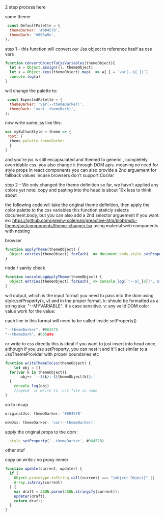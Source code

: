
2 step process here


some theme
```js
 const DefaultPalette = {
  themeDarker: '#004578',
  themeDark: '#005a9e',
};
```

step 1 - this function will convert our Jss object to reference itself as css vars
```js
function convertObjectToCssVariables(themeObject){
  let a = Object.assign({}, themeObject)
  let x = Object.keys(themeObject).map(_ => a[_] = `var(--${_})`)
  console.log(a)
}
```
will change the palette to:
```js
 const ExpectedPalette = {
  themeDarker: 'var(--themeDarker)',
  themeDark: 'var(--themeDark)',
};
```

now write some jss like this:
```js
var myButtonStyle = theme => {
 root: {
  theme.palette.themeDarker
  }
}
```

and you're jss is still encapsulated and themed to generic , completely overridable css.
you also change it through DOM apis. meaning no need for style props in react components
you can also provide a 2nd arguement for fallback values incase browsers don't support CssVar

step 2 - 
We only changed the theme definition so far, we havn't applied any colors yet
note: copy and pasting into the head is about 10x less to think about

the following code will take the original theme definition, then apply the color palette to the css variables
this function staticly selects document.body, but you can also add a 2nd selector arguement if you want.
ex: https://github.com/jeremy-coleman/preactive-htm/blob/mdc-theme/src/components/theme-changer.tsx
 using material web components with nesting

browser
```js
function applyTheme(themeObject) {
  Object.entries(themeObject).forEach(_ => document.body.style.setProperty(`"--${_[0]}", ${_[1]}`));
}
```

node / sanity check
```js
function consoleLogApplyTheme(themeObject) {
  Object.entries(themeObject).forEach(_ => console.log(`"--${_[0]}", ${_[1]}`));
}

```

will output, which is the input format you need to pass into the dom using style.setProperty(k, v)
and in the proper format. 
k: should be formatted as a string aka: "--MYVARIABLE". It's case sensitive.
v: any valid DOM color value work for the value:

each line in this format will need to be called inside setProperty()
```js
"--themeDarker", #004578
"--themeDark", #005a9e
```

or write to css directly 
this is ideal if you want to just insert into head once,
although if you use setProperty, you can nest it and it'll act similar to a JssThemeProvider with proper boundaries etc
```js
function writeThemeToCss(themeObject) {
    let obj = []
  for(var k in themeObject){
       obj+= `--${k}: ${themeObject[k]};`
  }
    console.log(obj)
    //apend  or write to .css file in node
}
```



so to recap
```js
originalJss: themeDarker: '#004578'
```
```js
newJss: themeDarker: 'var(--themeDarker)'
```
apply the original props to the dom : 
```js
..style.setProperty('--themeDarker', #004578)
```






other stuf


copy on write / no proxy immer 
```js
function update(current, updater) {
  if (
    Object.prototype.toString.call(current) === "[object Object]" ||
    Array.isArray(current)
  ) {
    var draft = JSON.parse(JSON.stringify(current));
    updater(draft);
    return draft;
  }
}
```
